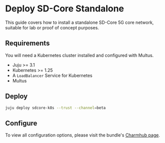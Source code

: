 # Deploy SD-Core Standalone

This guide covers how to install a standalone SD-Core 5G core network, suitable for lab or proof of concept purposes.

## Requirements

You will need a Kubernetes cluster installed and configured with Multus.

- Juju >= 3.1
- Kubernetes >= 1.25
- A `LoadBalancer` Service for Kubernetes
- Multus

## Deploy

```bash
juju deploy sdcore-k8s --trust --channel=beta
```

## Configure

To view all configuration options, please visit the bundle's [Charmhub page](https://charmhub.io/sdcore-k8s/).

